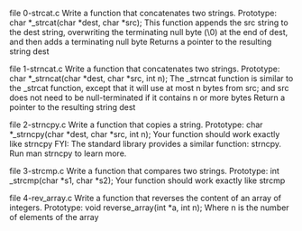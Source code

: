 file 0-strcat.c  Write a function that concatenates two strings.
Prototype: char *_strcat(char *dest, char *src);
This function appends the src string to the dest string, overwriting the terminating null byte (\0) at the end of dest, and then adds a terminating null byte
Returns a pointer to the resulting string dest

file 1-strncat.c Write a function that concatenates two strings.
Prototype: char *_strncat(char *dest, char *src, int n);
The _strncat function is similar to the _strcat function, except that
it will use at most n bytes from src; and
src does not need to be null-terminated if it contains n or more bytes
Return a pointer to the resulting string dest

file 2-strncpy.c Write a function that copies a string.
Prototype: char *_strncpy(char *dest, char *src, int n);
Your function should work exactly like strncpy
FYI: The standard library provides a similar function: strncpy. Run man strncpy to learn more.

file 3-strcmp.c Write a function that compares two strings.
Prototype: int _strcmp(char *s1, char *s2);
Your function should work exactly like strcmp

file 4-rev_array.c Write a function that reverses the content of an array of integers.
Prototype: void reverse_array(int *a, int n);
Where n is the number of elements of the array
